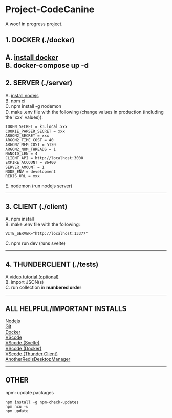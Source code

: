 # Project-CodeCanine

A woof in progress project. 

## 1. DOCKER (./docker)

A. [install docker](https://docs.docker.com/get-docker/) </br>
B. docker-compose up -d
---

## 2. SERVER (./server)

A. [install nodejs](https://nodejs.org/en/download/) </br>
B. npm ci</br>
C. npm install -g nodemon</br>
D. make .env file with the following (change values in production (including the 'xxx' values)):

    TOKEN_SECRET = k3.local.xxx
    COOKIE_PARSER_SECRET = xxx
    ARGON2_SECRET = xxx
    ARGON2_TIME_COST = 40
    ARGON2_MEM_COST = 5120
    ARGON2_NUM_THREADS = 1
    NANOID_LEN = 4
    CLIENT_API = http://localhost:3000
    EXPIRE_ACCOUNT = 86400
    SERVER_AMOUNT = 1
    NODE_ENV = development
    REDIS_URL = xxx

E. nodemon (run nodejs server)</br>

---

## 3. CLIENT (./client)
A. npm install</br>
B. make .env file with the following:

    VITE_SERVER="http://localhost:13377"
    
C. npm run dev (runs svelte)</br>


---


## 4. THUNDERCLIENT (./tests)
A [video tutorial (optional)](https://www.youtube.com/watch?v=NKZ0ahNbmak) </br>
B. import JSON(s)</br>
C. run collection in **numbered order**</br>


---

## ALL HELPFUL/IMPORTANT INSTALLS
[Nodejs](https://nodejs.org/en/download/)</br>
[Git](https://git-scm.com/downloads)</br>
[Docker](https://docs.docker.com/get-docker/)</br>
[VScode](https://code.visualstudio.com/)</br>
[VScode (Svelte)](https://marketplace.visualstudio.com/items?itemName=svelte.svelte-vscode)</br>
[VScode (Docker)](https://marketplace.visualstudio.com/items?itemName=ms-azuretools.vscode-docker)</br>
[VScode (Thunder Client)](https://marketplace.visualstudio.com/items?itemName=rangav.vscode-thunder-client)</br>
[AnotherRedisDesktopManager](https://github.com/qishibo/AnotherRedisDesktopManager)</br>

---

## OTHER
npm: update packages
```
npm install -g npm-check-updates
npm ncu -u
npm update
```


